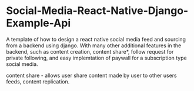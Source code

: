 # Social-Media-React-Native-Django-Example-Api

A template of how to design a react native social media feed and sourcing from a backend using django. 
With many other additional features in the backend, such as content creation, content share*, 
follow request for private following, and easy implemtation of paywall for a subscription type social media.

content share - allows user share content made by user to other users feeds, content replication.
